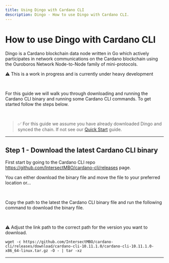 ```yaml
---
title: Using Dingo with Cardano CLI
description: Dingo - How to use Dingo with Cardano CLI.
---
```


# How to use Dingo with Cardano CLI

Dingo is a Cardano blockchain data node written in Go which actively participates in network communications on the Cardano blockchain using the Ouroboros Network Node-to-Node family of mini-protocols.

⚠️ This is a work in progress and is currently under heavy development

<br>

For this guide we will walk you through downloading and running the Cardano CLI binary and running some Cardano CLI commands. To get started follow the steps below.

<br>

> ✅ For this guide we assume you have already downloaded Dingo and synced the chain. If not see our [Quick Start](../../002-quick-start-overview) guide.

***

## Step 1 - Download the latest Cardano CLI binary 

First start by going to the Cardano CLI repo <a href="https://github.com/IntersectMBO/cardano-cli/releases" target="_blank">https://github.com/IntersectMBO/cardano-cli/releases</a> page.

You can either download the binary file and move the file to your preferred location or... 

<br>

Copy the path to the latest the Cardano CLI binary file and run the following command to download the binary file.

<br>

⚠️ Adjust the link path to the correct path for the version you want to download. 

```
wget -c https://github.com/IntersectMBO/cardano-cli/releases/download/cardano-cli-10.11.1.0/cardano-cli-10.11.1.0-x86_64-linux.tar.gz -O - | tar -xz
```

***

